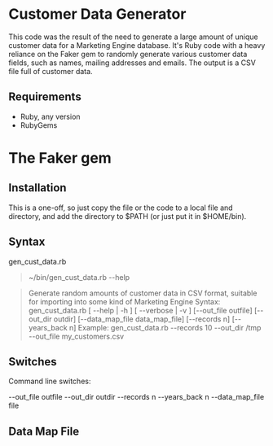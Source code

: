 # Customer Data Generator

This code was the result of the need to generate a large amount of unique customer data for a Marketing Engine database. It's Ruby code with a heavy reliance on the Faker gem to randomly generate various customer data fields, such as names, mailing addresses and emails. The output is a CSV file full of customer data.

## Requirements

* Ruby, any version
* RubyGems
# The Faker gem

## Installation

This is a one-off, so just copy the file or the code to a local file and directory, and add the directory to $PATH (or just put it in $HOME/bin).
## Syntax

gen_cust_data.rb

> ~/bin/gen_cust_data.rb --help

> Generate random amounts of customer data in CSV format, suitable for importing into some kind of Marketing Engine
> Syntax: gen_cust_data.rb [ --help | -h ] [ --verbose | -v ] [--out_file outfile] [--out_dir outdir] [--data_map_file data_map_file] [--records n] [--years_back n]
> Example: gen_cust_data.rb --records 10 --out_dir /tmp --out_file my_customers.csv

## Switches

Command line switches:

--out_file outfile
--out_dir  outdir
--records  n
--years_back n
--data_map_file file

## Data Map File



